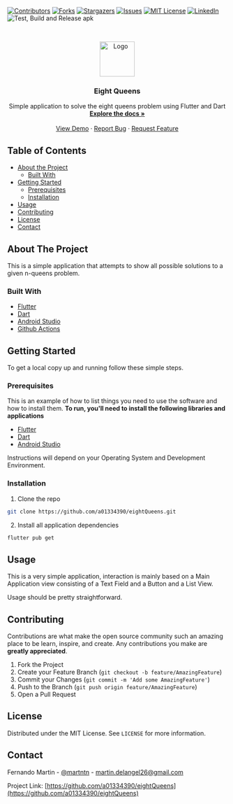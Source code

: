<!--
*** Thanks for checking out this README Template. If you have a suggestion that would
*** make this better, please fork the repo and create a pull request or simply open
*** an issue with the tag "enhancement".
*** Thanks again! Now go create something AMAZING! :D
***
***
***
*** To avoid retyping too much info. Do a search and replace for the following:
*** github_username, repo, twitter_handle, email
-->





<!-- PROJECT SHIELDS -->
<!--
*** I'm using markdown "reference style" links for readability.
*** Reference links are enclosed in brackets [ ] instead of parentheses ( ).
*** See the bottom of this document for the declaration of the reference variables
*** for contributors-url, forks-url, etc. This is an optional, concise syntax you may use.
*** https://www.markdownguide.org/basic-syntax/#reference-style-links
-->
[![Contributors][contributors-shield]][contributors-url]
[![Forks][forks-shield]][forks-url]
[![Stargazers][stars-shield]][stars-url]
[![Issues][issues-shield]][issues-url]
[![MIT License][license-shield]][license-url]
[![LinkedIn][linkedin-shield]][linkedin-url]
![Test, Build and Release apk](https://github.com/a01334390/eightQueens/workflows/Test,%20Build%20and%20Release%20apk/badge.svg)


<!-- PROJECT LOGO -->
<br />
<p align="center">
  <a href="https://github.com/a01334390/eightQueens">
    <img src="https://github.com/othneildrew/Best-README-Template/blob/master/images/logo.png" alt="Logo" width="80" height="80">
  </a>

  <h3 align="center">Eight Queens</h3>

  <p align="center">
    Simple application to solve the eight queens problem using Flutter and Dart
    <br />
    <a href="https://github.com/a01334390/eightQueens"><strong>Explore the docs »</strong></a>
    <br />
    <br />
    <a href="https://github.com/a01334390/eightQueens">View Demo</a>
    ·
    <a href="https://github.com/a01334390/eightQueens/issues">Report Bug</a>
    ·
    <a href="https://github.com/a01334390/eightQueens/issues">Request Feature</a>
  </p>
</p>



<!-- TABLE OF CONTENTS -->
## Table of Contents

* [About the Project](#about-the-project)
  * [Built With](#built-with)
* [Getting Started](#getting-started)
  * [Prerequisites](#prerequisites)
  * [Installation](#installation)
* [Usage](#usage)
* [Contributing](#contributing)
* [License](#license)
* [Contact](#contact)



<!-- ABOUT THE PROJECT -->
## About The Project

This is a simple application that attempts to show all possible solutions to a given n-queens problem. 

### Built With

* [Flutter](https://flutter.dev)
* [Dart](https://dart.dev)
* [Android Studio](https://developer.android.com/studio)
* [Github Actions](https://github.com/features/actions)

<!-- GETTING STARTED -->
## Getting Started

To get a local copy up and running follow these simple steps.

### Prerequisites

This is an example of how to list things you need to use the software and how to install them.
**To run, you'll need to install the following libraries and applications**

* [Flutter](https://flutter.dev)
* [Dart](https://dart.dev)
* [Android Studio](https://developer.android.com/studio)

Instructions will depend on your Operating System and Development Environment.

### Installation
 
1. Clone the repo
```sh
git clone https://github.com/a01334390/eightQueens.git
```
2. Install all application dependencies
```sh
flutter pub get
```

<!-- USAGE EXAMPLES -->
## Usage

This is a very simple application, interaction is mainly based on a Main Application view consisting of a Text Field and a Button and a List View.

Usage should be pretty straightforward.

<!-- CONTRIBUTING -->
## Contributing

Contributions are what make the open source community such an amazing place to be learn, inspire, and create. Any contributions you make are **greatly appreciated**.

1. Fork the Project
2. Create your Feature Branch (`git checkout -b feature/AmazingFeature`)
3. Commit your Changes (`git commit -m 'Add some AmazingFeature'`)
4. Push to the Branch (`git push origin feature/AmazingFeature`)
5. Open a Pull Request


<!-- LICENSE -->
## License

Distributed under the MIT License. See `LICENSE` for more information.


<!-- CONTACT -->
## Contact

Fernando Martin - [@martntn](https://www.linkedin.com/in/martntn/) - martin.delangel26@gmail.com

Project Link: [https://github.com/a01334390/eightQueens](https://github.com/a01334390/eightQueens)


<!-- MARKDOWN LINKS & IMAGES -->
<!-- https://www.markdownguide.org/basic-syntax/#reference-style-links -->
[contributors-shield]: 	https://img.shields.io/github/contributors/a01334390/eightQueens
[contributors-url]: https://github.com/a01334390/eightQueens/graphs/contributors
[forks-shield]: https://img.shields.io/github/forks/a01334390/eightQueens
[forks-url]: https://github.com/a01334390/eightQueens/network/members
[stars-shield]: https://img.shields.io/github/stars/a01334390/eightQueens
[stars-url]: https://github.com/othneildrew/Best-README-Template/stargazers
[issues-shield]: 	https://img.shields.io/github/issues/a01334390/eightQueens
[issues-url]: https://github.com/othneildrew/Best-README-Template/issues
[license-shield]: https://img.shields.io/github/license/othneildrew/Best-README-Template.svg?style=flat-square
[license-url]: https://github.com/othneildrew/Best-README-Template/blob/master/LICENSE.txt
[linkedin-shield]: https://img.shields.io/badge/-LinkedIn-black.svg?style=flat-square&logo=linkedin&colorB=555
[linkedin-url]: https://www.linkedin.com/in/martntn/
[product-screenshot]: images/screenshot.png
